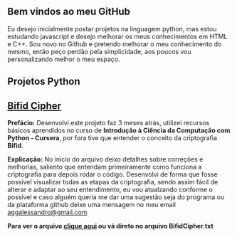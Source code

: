 ## Bem vindos ao meu GitHub

Eu desejo inicialmente postar projetos na linguagem python, mas estou estudando javascript e desejo melhorar os meus conhecimentos em HTML e C++.
Sou novo no Github e pretendo melhorar o meu conhecimento do mesmo, então peço perdão pela simplicidade, aos poucos vou personalizando melhor o meu espaço.

## Projetos Python

## [Bifid Cipher](https://github.com/sandroliveira/Public-Projects-Python/blob/master/BifidCipher.txt)
**Prefácio:** Desenvolvi este projeto faz 3 meses atrás, utilizei recursos básicos aprendidos no curso de **Introdução à Ciência da Computação com Python - Cursera**, por fora tive que entender o conceito da criptografia **Bifid**.

**Explicação:** No início do arquivo deixo detalhes sobre correções e melhorias, saliento que entendam primeiramente como funciona a criptografia para depois rodar o código. Desenvolvi de forma que fosse possível visualizar todas as etapas da criptografia, sendo assim fácil de alterar e adaptar ao seu entendimento, eu vou atualzando conforme o possível e caso alguém queria me dar uma sugestão seja do programa ou da plataforma github deixe uma mensagem no meu email [aggalessandro@gmail.com](aggalessandro@gmail.com)  

**Para ver o arquivo [clique aqui](https://github.com/sandroliveira/Public-Projects-Python/blob/master/BifidCipher.txt) ou vá direto no arquivo BifidCipher.txt**

